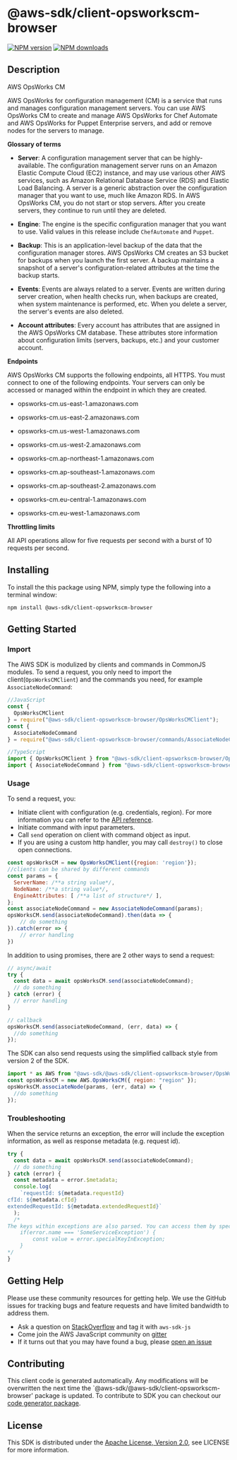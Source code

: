 # @aws-sdk/client-opsworkscm-browser

[![NPM version](https://img.shields.io/npm/v/@aws-sdk/client-opsworkscm-browser/preview.svg)](https://www.npmjs.com/package/@aws-sdk/client-opsworkscm-browser)
[![NPM downloads](https://img.shields.io/npm/dm/@aws-sdk/client-opsworkscm-browser.svg)](https://www.npmjs.com/package/@aws-sdk/client-opsworkscm-browser)

## Description

<fullname>AWS OpsWorks CM</fullname> <p>AWS OpsWorks for configuration management (CM) is a service that runs and manages configuration management servers. You can use AWS OpsWorks CM to create and manage AWS OpsWorks for Chef Automate and AWS OpsWorks for Puppet Enterprise servers, and add or remove nodes for the servers to manage.</p> <p> <b>Glossary of terms</b> </p> <ul> <li> <p> <b>Server</b>: A configuration management server that can be highly-available. The configuration management server runs on an Amazon Elastic Compute Cloud (EC2) instance, and may use various other AWS services, such as Amazon Relational Database Service (RDS) and Elastic Load Balancing. A server is a generic abstraction over the configuration manager that you want to use, much like Amazon RDS. In AWS OpsWorks CM, you do not start or stop servers. After you create servers, they continue to run until they are deleted.</p> </li> <li> <p> <b>Engine</b>: The engine is the specific configuration manager that you want to use. Valid values in this release include <code>ChefAutomate</code> and <code>Puppet</code>.</p> </li> <li> <p> <b>Backup</b>: This is an application-level backup of the data that the configuration manager stores. AWS OpsWorks CM creates an S3 bucket for backups when you launch the first server. A backup maintains a snapshot of a server's configuration-related attributes at the time the backup starts.</p> </li> <li> <p> <b>Events</b>: Events are always related to a server. Events are written during server creation, when health checks run, when backups are created, when system maintenance is performed, etc. When you delete a server, the server's events are also deleted.</p> </li> <li> <p> <b>Account attributes</b>: Every account has attributes that are assigned in the AWS OpsWorks CM database. These attributes store information about configuration limits (servers, backups, etc.) and your customer account. </p> </li> </ul> <p> <b>Endpoints</b> </p> <p>AWS OpsWorks CM supports the following endpoints, all HTTPS. You must connect to one of the following endpoints. Your servers can only be accessed or managed within the endpoint in which they are created.</p> <ul> <li> <p>opsworks-cm.us-east-1.amazonaws.com</p> </li> <li> <p>opsworks-cm.us-east-2.amazonaws.com</p> </li> <li> <p>opsworks-cm.us-west-1.amazonaws.com</p> </li> <li> <p>opsworks-cm.us-west-2.amazonaws.com</p> </li> <li> <p>opsworks-cm.ap-northeast-1.amazonaws.com</p> </li> <li> <p>opsworks-cm.ap-southeast-1.amazonaws.com</p> </li> <li> <p>opsworks-cm.ap-southeast-2.amazonaws.com</p> </li> <li> <p>opsworks-cm.eu-central-1.amazonaws.com</p> </li> <li> <p>opsworks-cm.eu-west-1.amazonaws.com</p> </li> </ul> <p> <b>Throttling limits</b> </p> <p>All API operations allow for five requests per second with a burst of 10 requests per second.</p>

## Installing

To install the this package using NPM, simply type the following into a terminal window:

```
npm install @aws-sdk/client-opsworkscm-browser
```

## Getting Started

### Import

The AWS SDK is modulized by clients and commands in CommonJS modules. To send a request, you only need to import the client(`OpsWorksCMClient`) and the commands you need, for example `AssociateNodeCommand`:

```javascript
//JavaScript
const {
  OpsWorksCMClient
} = require("@aws-sdk/client-opsworkscm-browser/OpsWorksCMClient");
const {
  AssociateNodeCommand
} = require("@aws-sdk/client-opsworkscm-browser/commands/AssociateNodeCommand");
```

```javascript
//TypeScript
import { OpsWorksCMClient } from "@aws-sdk/client-opsworkscm-browser/OpsWorksCMClient";
import { AssociateNodeCommand } from "@aws-sdk/client-opsworkscm-browser/commands/AssociateNodeCommand";
```

### Usage

To send a request, you:

- Initiate client with configuration (e.g. credentials, region). For more information you can refer to the [API reference][].
- Initiate command with input parameters.
- Call `send` operation on client with command object as input.
- If you are using a custom http handler, you may call `destroy()` to close open connections.

```javascript
const opsWorksCM = new OpsWorksCMClient({region: 'region'});
//clients can be shared by different commands
const params = {
  ServerName: /**a string value*/,
  NodeName: /**a string value*/,
  EngineAttributes: [ /**a list of structure*/ ],
};
const associateNodeCommand = new AssociateNodeCommand(params);
opsWorksCM.send(associateNodeCommand).then(data => {
    // do something
}).catch(error => {
    // error handling
})
```

In addition to using promises, there are 2 other ways to send a request:

```javascript
// async/await
try {
  const data = await opsWorksCM.send(associateNodeCommand);
  // do something
} catch (error) {
  // error handling
}
```

```javascript
// callback
opsWorksCM.send(associateNodeCommand, (err, data) => {
  //do something
});
```

The SDK can also send requests using the simplified callback style from version 2 of the SDK.

```javascript
import * as AWS from "@aws-sdk/@aws-sdk/client-opsworkscm-browser/OpsWorksCM";
const opsWorksCM = new AWS.OpsWorksCM({ region: "region" });
opsWorksCM.associateNode(params, (err, data) => {
  //do something
});
```

### Troubleshooting

When the service returns an exception, the error will include the exception information, as well as response metadata (e.g. request id).

```javascript
try {
  const data = await opsWorksCM.send(associateNodeCommand);
  // do something
} catch (error) {
  const metadata = error.$metadata;
  console.log(
    `requestId: ${metadata.requestId}
cfId: ${metadata.cfId}
extendedRequestId: ${metadata.extendedRequestId}`
  );
  /*
The keys within exceptions are also parsed. You can access them by specifying exception names:
    if(error.name === 'SomeServiceException') {
        const value = error.specialKeyInException;
    }
*/
}
```

## Getting Help

Please use these community resources for getting help. We use the GitHub issues for tracking bugs and feature requests and have limited bandwidth to address them.

- Ask a question on [StackOverflow](https://stackoverflow.com/questions/tagged/aws-sdk-js) and tag it with `aws-sdk-js`
- Come join the AWS JavaScript community on [gitter](https://gitter.im/aws/aws-sdk-js-v3)
- If it turns out that you may have found a bug, please [open an issue](https://github.com/aws/aws-sdk-js-v3/issues)

## Contributing

This client code is generated automatically. Any modifications will be overwritten the next time the `@aws-sdk/@aws-sdk/client-opsworkscm-browser' package is updated. To contribute to SDK you can checkout our [code generator package][].

## License

This SDK is distributed under the
[Apache License, Version 2.0](http://www.apache.org/licenses/LICENSE-2.0),
see LICENSE for more information.

[code generator package]: https://github.com/aws/aws-sdk-js-v3/tree/master/packages/service-types-generator
[api reference]: https://docs.aws.amazon.com/AWSJavaScriptSDK/latest/
